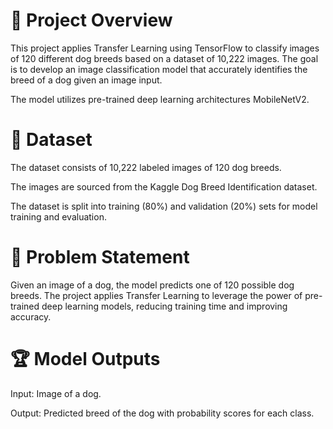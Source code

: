 # 📌 Project Overview

This project applies Transfer Learning using TensorFlow to classify images of 120 different dog breeds based on a dataset of 10,222 images. The goal is to develop an image classification model that accurately identifies the breed of a dog given an image input.

The model utilizes pre-trained deep learning architectures MobileNetV2.

# 📝 Dataset

The dataset consists of 10,222 labeled images of 120 dog breeds.

The images are sourced from the Kaggle Dog Breed Identification dataset.

The dataset is split into training (80%) and validation (20%) sets for model training and evaluation.

# 🎯 Problem Statement

Given an image of a dog, the model predicts one of 120 possible dog breeds. The project applies Transfer Learning to leverage the power of pre-trained deep learning models, reducing training time and improving accuracy.

# 🏆 Model Outputs

Input: Image of a dog.

Output: Predicted breed of the dog with probability scores for each class.





